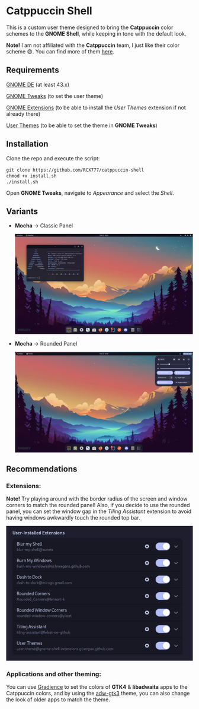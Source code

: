 # Catppuccin Shell

This is a custom user theme designed to bring the **Catppuccin** color
schemes to the **GNOME Shell**, while keeping in tone with the default look.

**Note!** I am not affiliated with the **Catppuccin** team, I just like their
color scheme :smile:. You can find more of them
[here](https://github.com/catppuccin/catppuccin).

## Requirements
[GNOME DE]()
(at least 43.x)

[GNOME Tweaks](https://github.com/GNOME/gnome-tweaks)
(to set the user theme)

[GNOME Extensions](https://gitlab.gnome.org/GNOME/gnome-shell-extensions)
(to be able to install the *User Themes* extension if not already there)

[User Themes](https://extensions.gnome.org/extension/19/user-themes/)
(to be able to set the theme in **GNOME Tweaks**)

## Installation
Clone the repo and execute the script:
```
git clone https://github.com/RCX777/catppuccin-shell
chmod +x install.sh
./install.sh
```
Open **GNOME Tweaks**, navigate to *Appearance* and select the *Shell*.

## Variants
- **Mocha** &rarr; Classic Panel

  ![alt text](./assets/images/ClassicPanel.png)

- **Mocha** &rarr; Rounded Panel
  
  ![alt text](./assets/images/RoundedPanel.png)

## Recommendations

### Extensions:

**Note!** Try playing around with the border radius of the screen and
window corners to match the rounded panel! Also, if you decide to use the
rounded panel, you can set the window gap in the *Tiling Assistant* extension
to avoid having windows awkwardly touch the rounded top bar. 

  ![alt text](./assets/images/Extensions.png)

### Applications and other theming:
You can use [Gradience](https://github.com/GradienceTeam/Gradience) to set
the colors of **GTK4** & **libadwaita** apps to the Catppuccin colors, and
by using the [adw-gtk3](https://github.com/lassekongo83/adw-gtk3) theme, you
can also change the look of older apps to match the theme.

